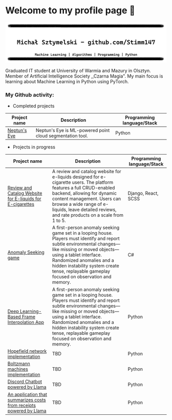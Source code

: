 # Welcome to my profile page 👋

![a banner](/bez_tytułu.gif)

Graduated IT student at University of Warmia and Mazury in Olsztyn. Member of Artificial Intelligence Society ,,Czarna Magia".
My main focus is learning about Machine Learning in Python using PyTorch.

### My Github activity:

- Completed projects

| Project name                                                                                     | Description | Programming language/Stack |
|--------------------------------------------------------------------------------------------------| --- |----------------------------|
| [Neptun's Eye](https://github.com/KTFish/neptuns-eye)                                             | Neptun's Eye is ML-powered point cloud segmentation tool. | Python                     |



- Projects in progress

| Project name                                                                                            | Description                                                                                                                                                                                                                                                                                                 | Programming language/Stack |
|---------------------------------------------------------------------------------------------------------|-------------------------------------------------------------------------------------------------------------------------------------------------------------------------------------------------------------------------------------------------------------------------------------------------------------|----------------------------|
| [Review and Catalog Website for E-liquids for E-cigarettes](https://github.com/Stimm147/Drzewa-i-grafy) | A review and catalog website for e-liquids designed for e-cigarette users. The platform features a full CRUD-enabled backend, allowing for dynamic content management. Users can browse a wide range of e-liquids, leave detailed reviews, and rate products on a scale from 1 to 5.                        | Django, React, SCSS        |
| [Anomaly Seeking game](https://github.com/Stimm147/Drzewa-i-grafy)                                      | A first-person anomaly seeking game set in a looping house. Players must identify and report subtle environmental changes—like missing or moved objects—using a tablet interface. Randomized anomalies and a hidden instability system create tense, replayable gameplay focused on observation and memory. | C#                         |
| [Deep Learning-Based Frame Interpolation App](https://github.com/Stimm147/Drzewa-i-grafy)               | A first-person anomaly seeking game set in a looping house. Players must identify and report subtle environmental changes—like missing or moved objects—using a tablet interface. Randomized anomalies and a hidden instability system create tense, replayable gameplay focused on observation and memory. | Python                     |
| [Hopefield network implementation](https://github.com/Stimm147/Drzewa-i-grafy)                          | TBD                                                                                                                                                                                                                                                                                                         | Python              |
| [Boltzmann machines implementation](https://github.com/Stimm147/Drzewa-i-grafy)                         | TBD                                                                                                                                                                                                                                                                                                         | Python              |
| [Discord Chatbot powered by Llama](https://github.com/Stimm147/Drzewa-i-grafy)               | TBD                                                                                                                                                                                                                                                                                                         | Python              |
| [An application that summarizes costs from receipts powered by Llama](https://github.com/Stimm147/Drzewa-i-grafy)               | TBD                                                                                                                                                                                                                                                                                                         | Python              |




